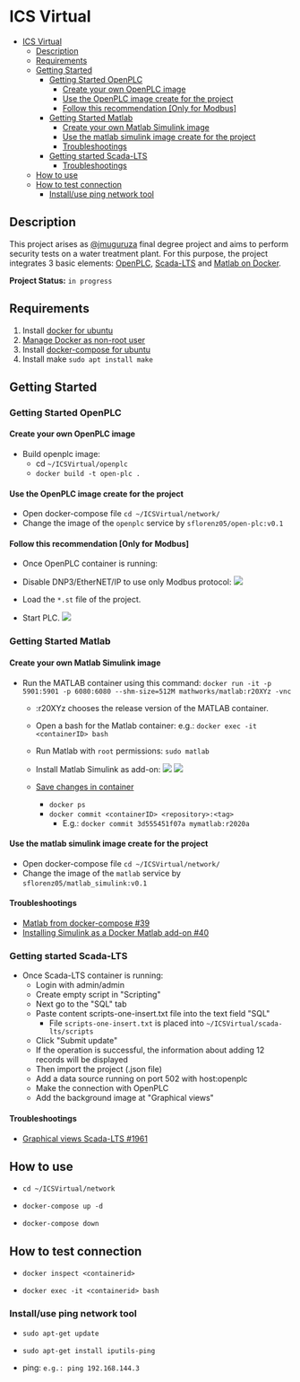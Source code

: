 # ICS Virtual

- [ICS Virtual](#ics-virtual)
  - [Description](#description)
  - [Requirements](#requirements)
  - [Getting Started](#getting-started)
    - [Getting Started OpenPLC](#getting-started-openplc)
      - [Create your own OpenPLC image](#create-your-own-openplc-image)
      - [Use the OpenPLC image create for the project](#use-the-openplc-image-create-for-the-project)
      - [Follow this recommendation [Only for Modbus]](#follow-this-recommendation-only-for-modbus)
    - [Getting Started Matlab](#getting-started-matlab)
      - [Create your own Matlab Simulink image](#create-your-own-matlab-simulink-image)
      - [Use the matlab simulink image create for the project](#use-the-matlab-simulink-image-create-for-the-project)
      - [Troubleshootings](#troubleshootings)
    - [Getting started Scada-LTS](#getting-started-scada-lts)
      - [Troubleshootings](#troubleshootings-1)
  - [How to use](#how-to-use)
  - [How to test connection](#how-to-test-connection)
    - [Install/use ping network tool](#installuse-ping-network-tool)

## Description

This project arises as [@jmuguruza](https://github.com/jmuguruza) final degree project and aims to perform security tests on a water treatment plant. For this purpose, the project integrates 3 basic elements: [OpenPLC](https://github.com/thiagoralves/OpenPLC_v3), [Scada-LTS](https://github.com/SCADA-LTS/Scada-LTS) and [Matlab on Docker](https://github.com/mathworks-ref-arch/matlab-dockerfile).

**Project Status:** `in progress`

## Requirements

1. Install [docker for ubuntu](https://docs.docker.com/engine/install/ubuntu/)
2. [Manage Docker as non-root user](https://docs.docker.com/engine/install/linux-postinstall/)
3. Install [docker-compose for ubuntu](https://docs.docker.com/compose/install/)
4. Install make `sudo apt install make`

## Getting Started

### Getting Started OpenPLC

#### Create your own OpenPLC image  

- Build openplc image:
  - cd `~/ICSVirtual/openplc`
  - `docker build -t open-plc .`
  
#### Use the OpenPLC image create for the project

- Open docker-compose file `cd ~/ICSVirtual/network/`
- Change the image of the `openplc` service by `sflorenz05/open-plc:v0.1`

#### Follow this recommendation [Only for Modbus]

- Once OpenPLC container is running:
- Disable DNP3/EtherNET/IP to use only Modbus protocol:
    <img src="https://github.com/sfl0r3nz05/ICSVirtual/blob/main/images/openplc1.png">

- Load the `*.st` file of the project.
- Start PLC.
    <img src="https://github.com/sfl0r3nz05/ICSVirtual/blob/main/images/openplc2.png">  

### Getting Started Matlab

#### Create your own Matlab Simulink image

- Run the MATLAB container using this command:
      `docker run -it -p 5901:5901 -p 6080:6080 --shm-size=512M mathworks/matlab:r20XYz -vnc`

  - :r20XYz chooses the release version of the MATLAB container.
  
  - Open a bash for the Matlab container: e.g.: `docker exec -it <containerID> bash`
  
  - Run Matlab with `root` permissions: `sudo matlab`

  - Install Matlab Simulink as add-on:
      <img src="https://github.com/sfl0r3nz05/ICSVirtual/blob/main/images/simulink1.png">
      <img src="https://github.com/sfl0r3nz05/ICSVirtual/blob/main/images/simulink2.png">

  - [Save changes in container](https://www.mathworks.com/help/cloudcenter/ug/save-changes-in-containers.html)
    - `docker ps`
    - `docker commit <containerID> <repository>:<tag>`
      - E.g.: `docker commit 3d555451f07a mymatlab:r2020a`

#### Use the matlab simulink image create for the project

- Open docker-compose file `cd ~/ICSVirtual/network/`
- Change the image of the `matlab` service by `sflorenz05/matlab_simulink:v0.1`
  
#### Troubleshootings

- [Matlab from docker-compose #39](https://github.com/mathworks-ref-arch/matlab-dockerfile/issues/39)
- [Installing Simulink as a Docker Matlab add-on #40](https://github.com/mathworks-ref-arch/matlab-dockerfile/issues/40)

### Getting started Scada-LTS

- Once Scada-LTS container is running:
  - Login with admin/admin
  - Create empty script in "Scripting"
  - Next go to the "SQL" tab
  - Paste content scripts-one-insert.txt file into the text field "SQL"
    - File `scripts-one-insert.txt` is placed into `~/ICSVirtual/scada-lts/scripts`
  - Click "Submit update"
  - If the operation is successful, the information about adding 12 records will be displayed
  - Then import the project (.json file)
  - Add a data source running on port 502 with host:openplc
  - Make the connection with OpenPLC
  - Add the background image at "Graphical views"

#### Troubleshootings

- [Graphical views Scada-LTS #1961](https://github.com/SCADA-LTS/Scada-LTS/issues/1961)

## How to use

- `cd ~/ICSVirtual/network`

- `docker-compose up -d`

- `docker-compose down`

## How to test connection

- `docker inspect <containerid>`
  
- `docker exec -it <containerid> bash`
  
### Install/use ping network tool

- `sudo apt-get update`

- `sudo apt-get install iputils-ping`
  
- ping: `e.g.: ping 192.168.144.3`
